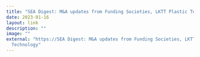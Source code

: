 ```yaml
---
title: "SEA Digest: M&A updates from Funding Societies, LKTT Plastic Technology"
date: 2023-01-16
layout: link
description: ""
image: ""
external: "https://SEA Digest: M&A updates from Funding Societies, LKTT Plastic
  Technology"
---
```

